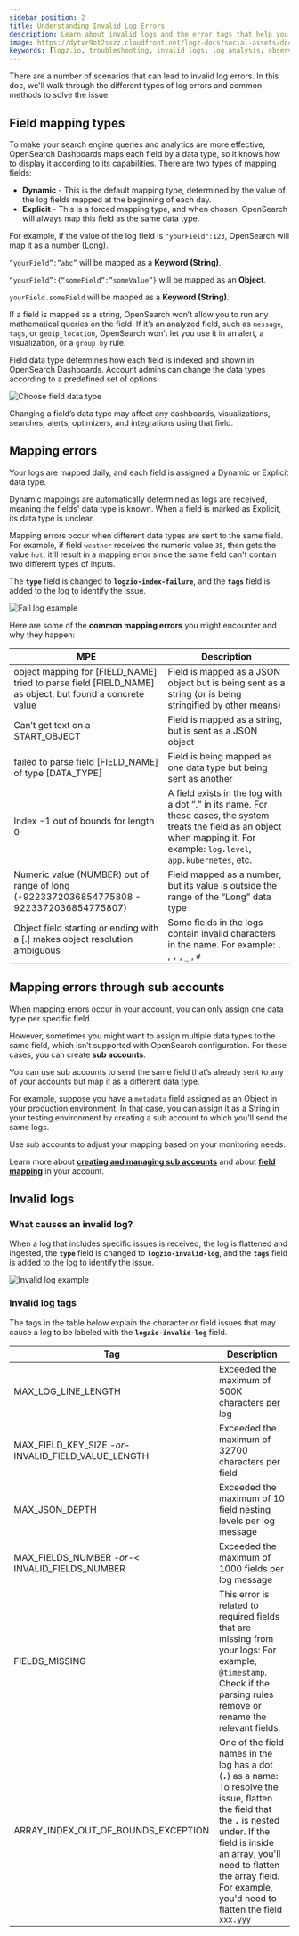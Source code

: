 ```yaml
---
sidebar_position: 2
title: Understanding Invalid Log Errors
description: Learn about invalid logs and the error tags that help you resolve issues
image: https://dytvr9ot2sszz.cloudfront.net/logz-docs/social-assets/docs-social.jpg
keywords: [logz.io, troubleshooting, invalid logs, log analysis, observability]
---
```


There are a number of scenarios that can lead to invalid log errors. In this doc, we'll walk through the different types of log errors and common methods to solve the issue.



## Field mapping types

To make your search engine queries and analytics are more effective, OpenSearch Dashboards maps each field by a data type, so it knows how to display it according to its capabilities. There are two types of mapping fields:

* **Dynamic** - This is the default mapping type, determined by the value of the log fields mapped at the beginning of each day.
* **Explicit** - This is a forced mapping type, and when chosen, OpenSearch will always map this field as the same data type.

For example, if the value of the log field is `"yourField":123`, OpenSearch will map it as a number (Long).

`“yourField”:”abc”` will be mapped as a **Keyword (String)**.

`“yourField”:{“someField”:”someValue”}` will be mapped as an **Object**.

`yourField.someField` will be mapped as a **Keyword (String)**.

If a field is mapped as a string, OpenSearch won’t allow you to run any mathematical queries on the field. If it’s an analyzed field, such as `message`, `tags`, or `geoip_location`, OpenSearch won’t let you use it in an alert, a visualization, or a `group by` rule.

Field data type determines how each field is indexed and shown in OpenSearch Dashboards. Account admins can change the data types according to a predefined set of options:

![Choose field data type](https://dytvr9ot2sszz.cloudfront.net/logz-docs/kibana-mapping/mapping-fields-main-.png)

Changing a field’s data type may affect any dashboards, visualizations, searches, alerts, optimizers, and integrations using that field.

## Mapping errors

Your logs are mapped daily, and each field is assigned a Dynamic or Explicit data type.

Dynamic mappings are automatically determined as logs are received, meaning the fields' data type is known. When a field is marked as Explicit, its data type is unclear.

Mapping errors occur when different data types are sent to the same field. For example, if field `weather` receives the numeric value `35`, then gets the value `hot`, it'll result in a mapping error since the same field can't contain two different types of inputs.

The **`type`** field is changed to **`logzio-index-failure`**,  and the **`tags`** field is added to the log to identify the issue.

![Fail log example](https://dytvr9ot2sszz.cloudfront.net/logz-docs/kibana/logzio-index-fail.png)

Here are some of the **common mapping errors** you might encounter and why they happen:


| **MPE**      | **Description** |
| ----------- | ----------- |
| object mapping for [FIELD_NAME] tried to parse field [FIELD_NAME] as object, but found a concrete value | Field is mapped as a JSON object but is being sent as a string (or is being stringified by other means) |
| Can’t get text on a START_OBJECT   | Field is mapped as a string, but is sent as a JSON object |
| failed to parse field [FIELD_NAME] of type [DATA_TYPE] | Field is being mapped as one data type but being sent as another |
| Index -1 out of bounds for length 0 | A field exists in the log with a dot “.” in its name. For these cases, the system treats the field as an object when mapping it. For example: `log.level`, `app.kubernetes`, etc. |
| Numeric value (NUMBER) out of range of long (-9223372036854775808 - 9223372036854775807) | Field mapped as a number, but its value is outside the range of the “Long” data type |
| Object field starting or ending with a [.] makes object resolution ambiguous | Some fields in the logs contain invalid characters in the name. For example: `.` , `,` , `_` , `#` |

## Mapping errors through sub accounts

When mapping errors occur in your account, you can only assign one data type per specific field.

However, sometimes you might want to assign multiple data types to the same field, which isn’t supported with OpenSearch configuration. For these cases, you can create **sub accounts**.

You can use sub accounts to send the same field that’s already sent to any of your accounts but map it as a different data type.

For example, suppose you have a `metadata` field assigned as an Object in your production environment. In that case, you can assign it as a String in your testing environment by creating a sub account to which you’ll send the same logs.

Use sub accounts to adjust your mapping based on your monitoring needs.

Learn more about **[creating and managing sub accounts](https://docs.logz.io/docs/user-guide/admin/logzio-accounts/manage-the-main-account-and-sub-accounts/#add-and-manage-a-log-management-sub-account)** and about **[field mapping](https://docs.logz.io/user-guide/logs/mapping/)** in your account.



## Invalid logs

### What causes an invalid log? 

When a log that includes specific issues is received, the log is flattened and ingested, the **`type`** field is changed to **`logzio-invalid-log`**,  and the **`tags`** field is added to the log to identify the issue.

![Invalid log example](https://dytvr9ot2sszz.cloudfront.net/logz-docs/kibana/invalid_log_eg-dec2021.png)

### Invalid log tags

The tags in the table below explain the character or field issues that may cause a log to be labeled with the **`logzio-invalid-log`** field.

|Tag|Description|
|---|---|
| MAX_LOG_LINE_LENGTH | Exceeded the maximum of 500K characters per log|
| MAX_FIELD_KEY_SIZE *-or-*  INVALID_FIELD_VALUE_LENGTH | Exceeded the maximum of 32700 characters per field|
| MAX_JSON_DEPTH | Exceeded the maximum of 10 field nesting levels per log message |
| MAX_FIELDS_NUMBER *-or-*<  INVALID_FIELDS_NUMBER | Exceeded the maximum of 1000 fields per log message|
| FIELDS_MISSING | This error is related to required fields that are missing from your logs: For example, `@timestamp`.  Check if the parsing rules remove or rename the relevant fields. |
| ARRAY_INDEX_OUT_OF_BOUNDS_EXCEPTION | One of the field names in the log has a dot (**`.`**) as a name: To resolve the issue, flatten the field that the **`.`** is nested under.  If the field is inside an array, you'll need to flatten the array field.   For  example, you'd need to flatten the field `xxx.yyy` |







